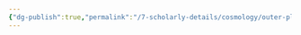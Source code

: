 ```yaml
---
{"dg-publish":true,"permalink":"/7-scholarly-details/cosmology/outer-planes/the-astral-sea/river-styx/"}
---
```


